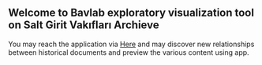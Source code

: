 ## Welcome to  Bavlab exploratory visualization tool on Salt Girit Vakıfları Archieve
You may reach the application via [Here](https://github.com/anilozdemir96/Salt-Discovery/index) and may discover new relationships between historical documents and preview the various content using app.




